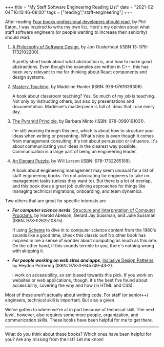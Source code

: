 +++
title = "My Staff Software Engineering Reading List"
date = "2021-02-04T16:10:46-08:00"
tags = ["reading","staff-engineering"]
+++

After reading [Four books professional developers should read](https://notes.eatonphil.com/books-developers-should-read.html), by Phil Eaton, I was inspired to write my own list. Here's my opinion about what staff software engineers (or people wanting to increase their seniority) should read.

1. [A Philosophy of Software Design](https://www.amazon.com/Philosophy-Software-Design-John-Ousterhout/dp/1732102201), by Jon Ousterhout (ISBN 13: 978-1732102200).

   A pretty short book about what abstraction is, and how to make good abstractions. Even though the examples are written in C++, this has been very relevant to me for thinking about React components and design systems.

2. [Mastery Teaching](https://www.amazon.com/Madeline-Hunter%E2%80%B2s-Mastery-Teaching-Instructional/dp/076193930X/ref=pd_lpo_14_t_0/147-8104678-0634432?_encoding=UTF8&pd_rd_i=076193930X&pd_rd_r=a2e03438-4ada-4d17-a987-642486853da7&pd_rd_w=4AFJD&pd_rd_wg=JBMNt&pf_rd_p=16b28406-aa34-451d-8a2e-b3930ada000c&pf_rd_r=G3W4M5X5PMF7RV0XEPJ5&psc=1&refRID=G3W4M5X5PMF7RV0XEPJ5), by Madeline Hunter (ISBN: 978-0761939306).

   A book about classroom teaching? Yes. So much of my job is teaching. Not only by instructing others, but also by presentations and documentation. Madeline's masterpiece is full of ideas that I use every day.

3. [The Pyramid Principle](https://www.amazon.com/gp/product/0960191038/ref=ppx_yo_dt_b_asin_title_o01_s00?ie=UTF8&psc=1), by Barbara Minto (ISBN: 978-0960191031).

   I'm still working through this one, which is about how to structure your ideas when writing or presenting. What's nice is even though it comes from management consulting, it's not about persuasion or influence. It's about communicating your ideas in the clearest way possible. Communication is a large part of being an engineering leader.

4. [An Elegant Puzzle](https://www.amazon.com/Elegant-Puzzle-Systems-Engineering-Management/dp/1732265186/ref=sxts_sxwds-bia-wc-rsf-ajax1_0?cv_ct_cx=an+elegant+puzzle&dchild=1&keywords=an+elegant+puzzle&pd_rd_i=1732265186&pd_rd_r=e7985fab-03f6-4eda-9d26-6bb27c6ec9a9&pd_rd_w=3jgif&pd_rd_wg=ofssW&pf_rd_p=5c711241-c674-4eef-b21c-fe6add670f33&pf_rd_r=Z5QTBXZ11N7ABEMEQCPR&psc=1&qid=1612484904&s=books&sr=1-1-e30f047d-8e3c-4340-8179-6a77ce88d756), by Will Larson (ISBN: 978-1732265189).

   A book about engineering management may seem unusual for a list of staff engineering books. I'm not advocating for engineers to take on management tasks (unless they want to). But there is a lot of overlap, and this book does a great job outlining approaches for things like managing technical migrations, onboarding, and team dynamics.

Two others that are great for specific interests are

- **_For computer science nerds_**, [Structure and Interpretation of Computer Programs](https://www.amazon.com/Structure-Interpretation-Computer-Programs-Engineering/dp/0262510871/ref=sr_1_1?crid=1IK3DGCITIT08&dchild=1&keywords=structure+and+interpretation+of+computer+programs&qid=1612484971&s=books&sprefix=structure+and+interpret%2Cstripbooks%2C216&sr=1-1), by Harold Abelson, Gerald Jay Sussman, and Julie Sussman (ISBN:  978-0262510875).

  If using [Scheme](https://groups.csail.mit.edu/mac/projects/scheme/) to dive in to computer science content from the 1980's sounds like a good time, check this classic out! No other book has inspired in me a sense of wonder about computing as much as this one. On the other hand, if this sounds terrible to you, there's nothing wrong with skipping it.

- **_For people working on web sites and apps_**, [Inclusive Design Patterns](https://www.amazon.com/Inclusive-Design-Patterns-Heydon-Pickering-ebook/dp/B01MAXK8XR/ref=sr_1_3?dchild=1&keywords=inclusive+design+patterns&qid=1612485056&s=books&sr=1-3), by Heydon Pickering (ISBN: 978-3-945749-43-2).

  I work on accessibility, so am biased towards this pick. If you work on websites or web applications, though, it's the best I've found about accessibility, covering the why and how (in HTML and CSS).

Most of these aren't actually about writing code. For staff (or senior++) engineers, technical skill is important. But also a given.

We've gotten to where we're at in part because of technical skill. The next level, however, also requires some more people, organization, and communication skills. These books have been helpful for me to get there.

---

What do you think about these books? Which ones have been helpful for you? Are any missing from the list? Let me know!
